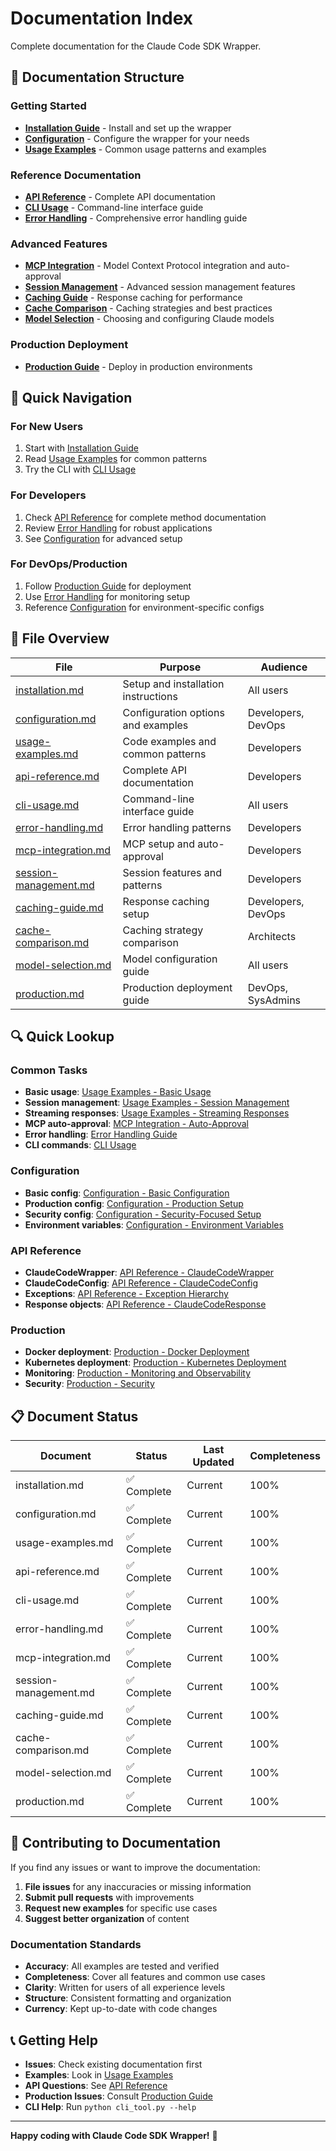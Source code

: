 # Documentation Index

Complete documentation for the Claude Code SDK Wrapper.

## 📖 Documentation Structure

### Getting Started
- **[Installation Guide](installation.md)** - Install and set up the wrapper
- **[Configuration](configuration.md)** - Configure the wrapper for your needs
- **[Usage Examples](usage-examples.md)** - Common usage patterns and examples

### Reference Documentation
- **[API Reference](api-reference.md)** - Complete API documentation
- **[CLI Usage](cli-usage.md)** - Command-line interface guide
- **[Error Handling](error-handling.md)** - Comprehensive error handling guide

### Advanced Features
- **[MCP Integration](mcp-integration.md)** - Model Context Protocol integration and auto-approval
- **[Session Management](session-management.md)** - Advanced session management features
- **[Caching Guide](caching-guide.md)** - Response caching for performance
- **[Cache Comparison](cache-comparison.md)** - Caching strategies and best practices
- **[Model Selection](model-selection.md)** - Choosing and configuring Claude models

### Production Deployment
- **[Production Guide](production.md)** - Deploy in production environments

## 🚀 Quick Navigation

### For New Users
1. Start with [Installation Guide](installation.md)
2. Read [Usage Examples](usage-examples.md) for common patterns
3. Try the CLI with [CLI Usage](cli-usage.md)

### For Developers
1. Check [API Reference](api-reference.md) for complete method documentation
2. Review [Error Handling](error-handling.md) for robust applications
3. See [Configuration](configuration.md) for advanced setup

### For DevOps/Production
1. Follow [Production Guide](production.md) for deployment
2. Use [Error Handling](error-handling.md) for monitoring setup
3. Reference [Configuration](configuration.md) for environment-specific configs

## 📁 File Overview

| File | Purpose | Audience |
|------|---------|----------|
| [installation.md](installation.md) | Setup and installation instructions | All users |
| [configuration.md](configuration.md) | Configuration options and examples | Developers, DevOps |
| [usage-examples.md](usage-examples.md) | Code examples and common patterns | Developers |
| [api-reference.md](api-reference.md) | Complete API documentation | Developers |
| [cli-usage.md](cli-usage.md) | Command-line interface guide | All users |
| [error-handling.md](error-handling.md) | Error handling patterns | Developers |
| [mcp-integration.md](mcp-integration.md) | MCP setup and auto-approval | Developers |
| [session-management.md](session-management.md) | Session features and patterns | Developers |
| [caching-guide.md](caching-guide.md) | Response caching setup | Developers, DevOps |
| [cache-comparison.md](cache-comparison.md) | Caching strategy comparison | Architects |
| [model-selection.md](model-selection.md) | Model configuration guide | All users |
| [production.md](production.md) | Production deployment guide | DevOps, SysAdmins |

## 🔍 Quick Lookup

### Common Tasks
- **Basic usage**: [Usage Examples - Basic Usage](usage-examples.md#basic-usage)
- **Session management**: [Usage Examples - Session Management](usage-examples.md#session-management)
- **Streaming responses**: [Usage Examples - Streaming Responses](usage-examples.md#streaming-responses)
- **MCP auto-approval**: [MCP Integration - Auto-Approval](mcp-integration.md#mcp-auto-approval)
- **Error handling**: [Error Handling Guide](error-handling.md)
- **CLI commands**: [CLI Usage](cli-usage.md#commands)

### Configuration
- **Basic config**: [Configuration - Basic Configuration](configuration.md#basic-configuration)
- **Production config**: [Configuration - Production Setup](configuration.md#production-setup)
- **Security config**: [Configuration - Security-Focused Setup](configuration.md#security-focused-setup)
- **Environment variables**: [Configuration - Environment Variables](configuration.md#environment-variables)

### API Reference
- **ClaudeCodeWrapper**: [API Reference - ClaudeCodeWrapper](api-reference.md#claudecodewrapper)
- **ClaudeCodeConfig**: [API Reference - ClaudeCodeConfig](api-reference.md#claudecodeconfig)
- **Exceptions**: [API Reference - Exception Hierarchy](api-reference.md#exception-hierarchy)
- **Response objects**: [API Reference - ClaudeCodeResponse](api-reference.md#claudecoderesponse)

### Production
- **Docker deployment**: [Production - Docker Deployment](production.md#docker-deployment)
- **Kubernetes deployment**: [Production - Kubernetes Deployment](production.md#kubernetes-deployment)
- **Monitoring**: [Production - Monitoring and Observability](production.md#monitoring-and-observability)
- **Security**: [Production - Security](production.md#security)

## 📋 Document Status

| Document | Status | Last Updated | Completeness |
|----------|--------|-------------|--------------|
| installation.md | ✅ Complete | Current | 100% |
| configuration.md | ✅ Complete | Current | 100% |
| usage-examples.md | ✅ Complete | Current | 100% |
| api-reference.md | ✅ Complete | Current | 100% |
| cli-usage.md | ✅ Complete | Current | 100% |
| error-handling.md | ✅ Complete | Current | 100% |
| mcp-integration.md | ✅ Complete | Current | 100% |
| session-management.md | ✅ Complete | Current | 100% |
| caching-guide.md | ✅ Complete | Current | 100% |
| cache-comparison.md | ✅ Complete | Current | 100% |
| model-selection.md | ✅ Complete | Current | 100% |
| production.md | ✅ Complete | Current | 100% |

## 🤝 Contributing to Documentation

If you find any issues or want to improve the documentation:

1. **File issues** for any inaccuracies or missing information
2. **Submit pull requests** with improvements
3. **Request new examples** for specific use cases
4. **Suggest better organization** of content

### Documentation Standards

- **Accuracy**: All examples are tested and verified
- **Completeness**: Cover all features and common use cases
- **Clarity**: Written for users of all experience levels
- **Structure**: Consistent formatting and organization
- **Currency**: Kept up-to-date with code changes

## 📞 Getting Help

- **Issues**: Check existing documentation first
- **Examples**: Look in [Usage Examples](usage-examples.md)
- **API Questions**: See [API Reference](api-reference.md)
- **Production Issues**: Consult [Production Guide](production.md)
- **CLI Help**: Run `python cli_tool.py --help`

---

**Happy coding with Claude Code SDK Wrapper!** 🎉
